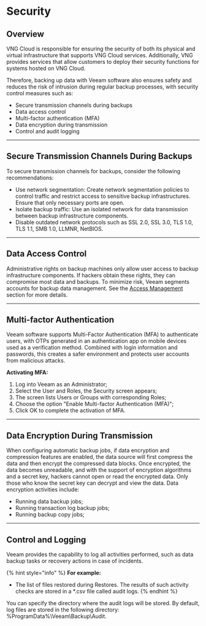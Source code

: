 # Security

## Overview <a href="#baomat-security-tongquan" id="baomat-security-tongquan"></a>

VNG Cloud is responsible for ensuring the security of both its physical and virtual infrastructure that supports VNG Cloud services. Additionally, VNG provides services that allow customers to deploy their security functions for systems hosted on VNG Cloud.

Therefore, backing up data with Veeam software also ensures safety and reduces the risk of intrusion during regular backup processes, with security control measures such as:

* Secure transmission channels during backups
* Data access control
* Multi-factor authentication (MFA)
* Data encryption during transmission
* Control and audit logging

***

## Secure Transmission Channels During Backups

To secure transmission channels for backups, consider the following recommendations:

* Use network segmentation: Create network segmentation policies to control traffic and restrict access to sensitive backup infrastructures. Ensure that only necessary ports are open.
* Isolate backup traffic: Use an isolated network for data transmission between backup infrastructure components.
* Disable outdated network protocols such as SSL 2.0, SSL 3.0, TLS 1.0, TLS 1.1, SMB 1.0, LLMNR, NetBIOS.

***

## Data Access Control

Administrative rights on backup machines only allow user access to backup infrastructure components. If hackers obtain these rights, they can compromise most data and backups. To minimize risk, Veeam segments accounts for backup data management. See the [Access Management](quan-ly-truy-cap.md) section for more details.

***

## Multi-factor Authentication

Veeam software supports Multi-Factor Authentication (MFA) to authenticate users, with OTPs generated in an authentication app on mobile devices used as a verification method. Combined with login information and passwords, this creates a safer environment and protects user accounts from malicious attacks.&#x20;

**Activating MFA:**

1. Log into Veeam as an Administrator;
2. Select the User and Roles, the Security screen appears;
3. The screen lists Users or Groups with corresponding Roles;
4. Choose the option "Enable Multi-factor Authentication (MFA)";
5. Click OK to complete the activation of MFA.

***

## Data Encryption During Transmission

When configuring automatic backup jobs, if data encryption and compression features are enabled, the data source will first compress the data and then encrypt the compressed data blocks. Once encrypted, the data becomes unreadable, and with the support of encryption algorithms and a secret key, hackers cannot open or read the encrypted data. Only those who know the secret key can decrypt and view the data. Data encryption activities include:

* Running data backup jobs;
* Running transaction log backup jobs;
* Running backup copy jobs;

***

## Control and Logging

Veeam provides the capability to log all activities performed, such as data backup tasks or recovery actions in case of incidents.

{% hint style="info" %}
**For example:**

* The list of files restored during Restores. The results of such activity checks are stored in a \*.csv file called audit logs.
{% endhint %}

You can specify the directory where the audit logs will be stored. By default, log files are stored in the following directory: %ProgramData%\Veeam\Backup\Audit.
